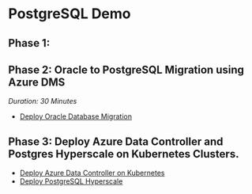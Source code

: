 # PostgreSQL Demo

## Phase 1: 


## Phase 2: Oracle to PostgreSQL Migration using Azure DMS
  *Duration: 30 Minutes*
* [Deploy Oracle Database Migration](https://github.com/Click2Cloud/azure-oracle-migration/tree/master/Tutorials/oracleToPostgres)

## Phase 3: Deploy Azure Data Controller and Postgres Hyperscale on Kubernetes Clusters.
* [Deploy Azure Data Controller on Kubernetes](Tutorials/azure-arc-postgres-hyperscale/README.md)
* [Deploy PostgreSQL Hyperscale](Tutorials/azure-arc-postgres-hyperscale/docs/003-create-pghsaa-instance.md)

